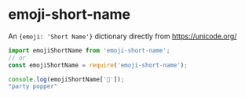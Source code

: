 # emoji-short-name

An `{emoji: 'Short Name'}` dictionary directly from https://unicode.org/

```js
import emojiShortName from 'emoji-short-name';
// or
const emojiShortName = require('emoji-short-name');

console.log(emojiShortName['🎉']);
"party popper"
```
